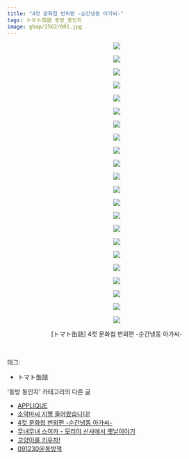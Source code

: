 ```yaml
---
title: "4컷 문화첩 번외편 -순간냉동 아가씨-"
tags: トマト缶詰 동방_동인지
image: ghap/2562/001.jpg
---
```

<div class="article">
<p style="text-align: center; clear: none; float: none;"><img src="{{ site.nasurl }}/ghap/2562/001.jpg"/></p>
<p style="text-align: center; clear: none; float: none;"><img src="{{ site.nasurl }}/ghap/2562/002.jpg"/></p>
<p style="text-align: center; clear: none; float: none;"><img src="{{ site.nasurl }}/ghap/2562/003.jpg"/></p>
<p style="text-align: center; clear: none; float: none;"><img src="{{ site.nasurl }}/ghap/2562/004.jpg"/></p>
<p style="text-align: center; clear: none; float: none;"><img src="{{ site.nasurl }}/ghap/2562/005.jpg"/></p>
<p style="text-align: center; clear: none; float: none;"><img src="{{ site.nasurl }}/ghap/2562/006.jpg"/></p>
<p style="text-align: center; clear: none; float: none;"><img src="{{ site.nasurl }}/ghap/2562/007.jpg"/></p>
<p style="text-align: center; clear: none; float: none;"><img src="{{ site.nasurl }}/ghap/2562/008.jpg"/></p>
<p style="text-align: center; clear: none; float: none;"><img src="{{ site.nasurl }}/ghap/2562/009.jpg"/></p>
<p style="text-align: center; clear: none; float: none;"><img src="{{ site.nasurl }}/ghap/2562/010.jpg"/></p>
<p style="text-align: center; clear: none; float: none;"><img src="{{ site.nasurl }}/ghap/2562/011.jpg"/></p>
<p style="text-align: center; clear: none; float: none;"><img src="{{ site.nasurl }}/ghap/2562/012.jpg"/></p>
<p style="text-align: center; clear: none; float: none;"><img src="{{ site.nasurl }}/ghap/2562/013.jpg"/></p>
<p style="text-align: center; clear: none; float: none;"><img src="{{ site.nasurl }}/ghap/2562/014.jpg"/></p>
<p style="text-align: center; clear: none; float: none;"><img src="{{ site.nasurl }}/ghap/2562/015.jpg"/></p>
<p style="text-align: center; clear: none; float: none;"><img src="{{ site.nasurl }}/ghap/2562/016.jpg"/></p>
<p style="text-align: center; clear: none; float: none;"><img src="{{ site.nasurl }}/ghap/2562/017.jpg"/></p>
<p style="text-align: center; clear: none; float: none;"><img src="{{ site.nasurl }}/ghap/2562/018.jpg"/></p>
<p style="text-align: center; clear: none; float: none;"><img src="{{ site.nasurl }}/ghap/2562/019.jpg"/></p>
<p style="text-align: center; clear: none; float: none;"><img src="{{ site.nasurl }}/ghap/2562/020.jpg"/></p>
<p style="text-align: center; clear: none; float: none;"><img src="{{ site.nasurl }}/ghap/2562/021.jpg"/></p>
<p style="text-align: center; clear: none; float: none;"><img src="{{ site.nasurl }}/ghap/2562/022.jpg"/></p>
<p style="text-align: center; clear: none; float: none;">[トマト缶詰] 4컷 문화첩 번외편 -순간냉동 아가씨-</p>
<p><br/></p>
</div><div class="tagTrail">
<p>태그: </p>
<ul>
<li>トマト缶詰</li>
</ul>
</div><div class="another">
<p>'동방 동인지' 카테고리의 다른 글</p>
<ul>
<li><a href="/2016-10-13-ghap_2564">APPLIQUE</a></li>
<li><a href="/2016-10-13-ghap_2563">소악마씨 지명 들어왔습니다!</a></li>
<li><a href="/2016-10-13-ghap_2562">4컷 문화첩 번외편 -순간냉동 아가씨-</a></li>
<li><a href="/2016-10-12-ghap_2559">무녀무녀 스이카 - 모리야 신사에서 옛날이야기</a></li>
<li><a href="/2016-10-12-ghap_2558">고양이를 키우자!</a></li>
<li><a href="/2016-10-12-ghap_2557">091230＠동방책</a></li>
</ul>
</div><div class="cb_module cb_fluid">
<div class="cb_wrt cb_profile">
</div><!-- commentList close -->
</div>